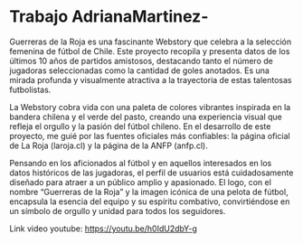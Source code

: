 # Trabajo AdrianaMartinez-

Guerreras de la Roja es una fascinante Webstory que celebra a la selección femenina de fútbol de Chile. Este proyecto recopila y presenta datos de los últimos 10 años de partidos amistosos, destacando tanto el número de jugadoras seleccionadas como la cantidad de goles anotados. Es una mirada profunda y visualmente atractiva a la trayectoria de estas talentosas futbolistas.


La Webstory cobra vida con una paleta de colores vibrantes inspirada en la bandera chilena y el verde del pasto, creando una experiencia visual que refleja el orgullo y la pasión del fútbol chileno. En el desarrollo de este proyecto, me guié por las fuentes oficiales más confiables: la página oficial de La Roja (laroja.cl) y la página de la ANFP (anfp.cl).


Pensando en los aficionados al fútbol y en aquellos interesados en los datos históricos de las jugadoras, el perfil de usuarios está cuidadosamente diseñado para atraer a un público amplio y apasionado. El logo, con el nombre “Guerreras de la Roja” y la imagen icónica de una pelota de fútbol, encapsula la esencia del equipo y su espíritu combativo, convirtiéndose en un símbolo de orgullo y unidad para todos los seguidores.

Link video youtube: https://youtu.be/h0IdU2dbY-g

